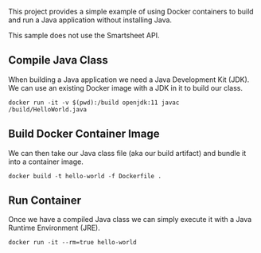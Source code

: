 
This project provides a simple example of using Docker containers to build and run a Java application without installing Java.

This sample does not use the Smartsheet API.

## Compile Java Class

When building a Java application we need a Java Development Kit (JDK). We can use an 
existing Docker image with a JDK in it to build our class.

```
docker run -it -v $(pwd):/build openjdk:11 javac /build/HelloWorld.java
```

## Build Docker Container Image

We can then take our Java class file (aka our build artifact) and bundle it into a 
container image.

```
docker build -t hello-world -f Dockerfile .
```

## Run Container

Once we have a compiled Java class we can simply execute it with a Java Runtime Environment (JRE).

```
docker run -it --rm=true hello-world
```
